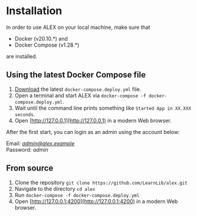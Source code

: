 # Installation

In order to use ALEX on your local machine, make sure that 

- Docker (v20.10.\*) and 
- Docker Compose (v1.28.*) 

are installed.


## Using the latest Docker Compose file

1. [Download][download] the latest `docker-compose.deploy.yml` file.
2. Open a terminal and start ALEX via `docker-compose -f docker-compose.deploy.yml`.
3. Wait until the command line prints something like `Started App in XX.XXX seconds`.
4. Open [http://127.0.0.1](http://127.0.0.1) in a modern Web browser.

After the first start, you can login as an admin using the account below:

Email: *admin@alex.example* <br>
Password: *admin*


## From source

1. Clone the repository `git clone https://github.com/LearnLib/alex.git`
2. Navigate to the directory `cd alex`
3. Run `docker-compose -f docker-compose.deploy.yml`
4. Open [http://127.0.0.1:4200](http://127.0.0.1:4200) in a modern Web browser.


[download]: https://github.com/LearnLib/alex/releases